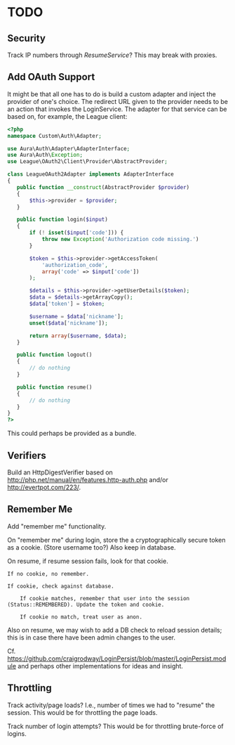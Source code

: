 # TODO

## Security

Track IP numbers through _ResumeService_? This may break with proxies.

## Add OAuth Support

It might be that all one has to do is build a custom adapter and inject the provider of one's choice. The redirect URL given to the provider needs to be an action that invokes the LoginService. The adapter for that service can be based on, for example, the League client:

```php
<?php
namespace Custom\Auth\Adapter;

use Aura\Auth\Adapter\AdapterInterface;
use Aura\Auth\Exception;
use League\OAuth2\Client\Provider\AbstractProvider;

class LeagueOAuth2Adapter implements AdapterInterface
{
   public function __construct(AbstractProvider $provider)
   {
       $this->provider = $provider;
   }

   public function login($input)
   {
       if (! isset($input['code'])) {
           throw new Exception('Authorization code missing.')
       }

       $token = $this->provider->getAccessToken(
           'authorization_code',
           array('code' => $input['code'])
       );

       $details = $this->provider->getUserDetails($token);
       $data = $details->getArrayCopy();
       $data['token'] = $token;

       $username = $data['nickname'];
       unset($data['nickname']);

       return array($username, $data);
   }

   public function logout()
   {
       // do nothing
   }

   public function resume()
   {
       // do nothing
   }
}
?>
```

This could perhaps be provided as a bundle.

## Verifiers

Build an HttpDigestVerifier based on <http://php.net/manual/en/features.http-auth.php> and/or <http://evertpot.com/223/>.

## Remember Me

Add "remember me" functionality.

On "remember me" during login, store the a cryptographically secure token as a cookie. (Store username too?) Also keep in database.

On resume, if resume session fails, look for that cookie.

    If no cookie, no remember.

    If cookie, check against database.

        If cookie matches, remember that user into the session (Status::REMEMBERED). Update the token and cookie.

        If cookie no match, treat user as anon.

Also on resume, we may wish to add a DB check to reload session details; this is in case there have been admin changes to the user.

Cf. <https://github.com/craigrodway/LoginPersist/blob/master/LoginPersist.module> and perhaps other implementations for ideas and insight.

## Throttling

Track activity/page loads?  I.e., number of times we had to "resume" the session. This would be for throttling the page loads.

Track number of login attempts? This would be for throttling brute-force of logins.

